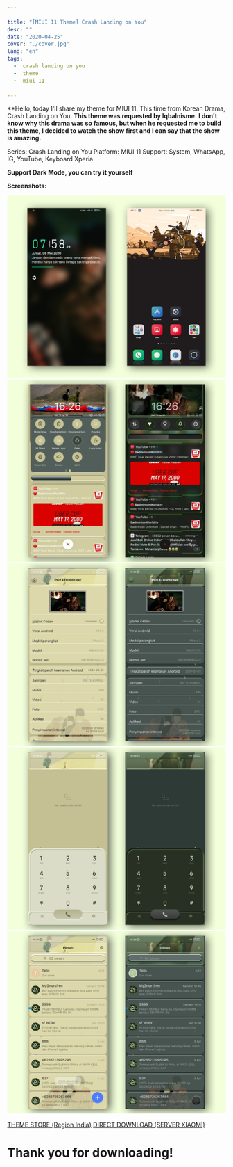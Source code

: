 ```yaml
---

title: "[MIUI 11 Theme] Crash Landing on You"
desc: ""
date: "2020-04-25"
cover: "./cover.jpg"
lang: "en"
tags:
  -  crash landing on you
  -  theme
  -  miui 11

---
```


**Hello, today I'll share my theme for MIUI 11. This time from Korean Drama, Crash Landing on You.
**This theme was requested by Iqbalnisme.**
**I don't know why this drama was so famous, but when he requested me to build this theme, I decided to watch the show first and I can say that the show is amazing.**

Series: Crash Landing on You
Platform: MIUI 11
Support: System, WhatsApp, IG, YouTube, Keyboard Xperia

**Support Dark Mode, you can try it yourself**

**Screenshots:**

![ss1](./ss1.jpg)
![ss2](./ss2.jpg)
![ss3](./ss3.jpg)
![ss4](./ss4.jpg)
![ss5](./ss5.jpg)


<a href="http://zhuti.xiaomi.com/detail/f8b29965-a706-476e-8c91-7b4107f7b3b1" class="btn"><span class="name">THEME STORE (Region India)</span></a>
<a href="http://f7.market.xiaomi.com/download/ThemeMarket/02d5e4cd68f0f2005229a109d3b9441385240ce77/Crash+Landing+on+You+v11-1.0.0.0.mtz" class="btn"><span class="name">DIRECT DOWNLOAD (SERVER XIAOMI)</span></a>

# Thank you for downloading!
